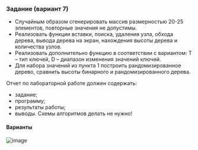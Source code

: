 ### Задание (вариант 7)

- Случайным образом сгенерировать массив размерностью  20-25 элементов, повторные значения не допустимы.
- Реализовать функции вставки, поиска, удаления узла, обхода дерева, вывода дерева на экран, нахождения высоты дерева и количества узлов.
- Реализовать дополнительно функцию в соответствии с вариантом: T – тип ключей, D – диапазон изменения значений ключей.
- Для набора значений из пункта 1 построить рандомизированное дерево, сравнить высоты бинарного и рандомизированного дерева. 

Отчет по лабораторной работе должен содержать:

- задание;
- программу;
- результаты работы;
- выводы.
Схемы алгоритмов делать не нужно!

#### Варианты

![image](https://github.com/user-attachments/assets/edc254ea-e77d-4cdf-ba62-769ff17b63ab)
